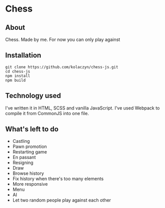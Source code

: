 # Chess

## About

Chess. Made by me.
For now you can only play against 

## Installation
```
git clone https://github.com/kolaczyn/chess-js.git
cd chess-js
npm install
npm build
```

## Technology used
I've written it in HTML, SCSS and vanilla JavaScript. I've used Webpack to compile it from CommonJS into one file.

## What's left to do
- Castling
- Pawn promotion
- Restarting game
- En passant
- Resigning
- Draw
- Browse history
- Fix history when there's too many elements
- More responsive
- Menu
- AI
- Let two random people play against each other
